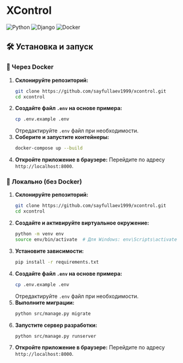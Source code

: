 # XControl

![Python](https://img.shields.io/badge/Python-3.10-blue)
![Django](https://img.shields.io/badge/django-5.1.7-green)
![Docker](https://img.shields.io/badge/Docker-Supported-blue)

## 🛠 Установка и запуск

### 🔹 Через Docker
1. **Склонируйте репозиторий:**
   ```sh
   git clone https://github.com/sayfullaev1999/xcontrol.git
   cd xcontrol
   ```
2. **Создайте файл `.env` на основе примера:**
   ```sh
   cp .env.example .env
   ```
   Отредактируйте `.env` файл при необходимости.
3. **Соберите и запустите контейнеры:**
   ```sh
   docker-compose up --build
   ```
4. **Откройте приложение в браузере:**
   Перейдите по адресу `http://localhost:8000`.

### 🔹 Локально (без Docker)
1. **Склонируйте репозиторий:**
   ```sh
   git clone https://github.com/sayfullaev1999/xcontrol.git
   cd xcontrol
   ```
2. **Создайте и активируйте виртуальное окружение:**
   ```sh
   python -m venv env
   source env/bin/activate  # Для Windows: env\Scripts\activate
   ```
3. **Установите зависимости:**
   ```sh
   pip install -r requirements.txt
   ```
4. **Создайте файл `.env` на основе примера:**
   ```sh
   cp .env.example .env
   ```
   Отредактируйте `.env` файл при необходимости.
5. **Выполните миграции:**
   ```sh
   python src/manage.py migrate
   ```
6. **Запустите сервер разработки:**
   ```sh
   python src/manage.py runserver
   ```
7. **Откройте приложение в браузере:**
   Перейдите по адресу `http://localhost:8000`.

